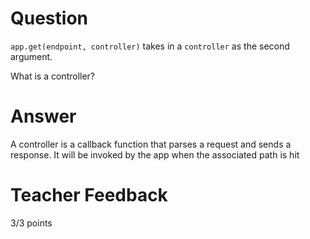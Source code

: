 # Question

`app.get(endpoint, controller)` takes in a `controller` as the second argument.

What is a controller?

# Answer

A controller is a callback function that parses a request and sends a response. It will be invoked by the app when the associated path is hit

# Teacher Feedback

3/3 points
